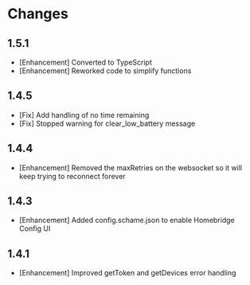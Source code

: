 # Changes

## 1.5.1

- [Enhancement] Converted to TypeScript
- [Enhancement] Reworked code to simplify functions

## 1.4.5

- [Fix] Add handling of no time remaining
- [Fix] Stopped warning for clear_low_battery message

## 1.4.4

- [Enhancement] Removed the maxRetries on the websocket so it will keep trying to reconnect forever

## 1.4.3

- [Enhancement] Added config.schame.json to enable Homebridge Config UI

## 1.4.1

- [Enhancement] Improved getToken and getDevices error handling